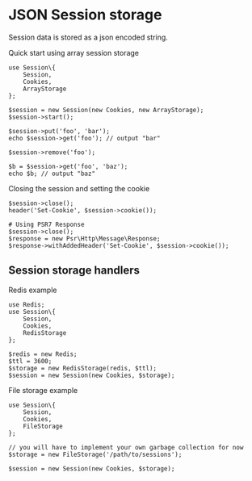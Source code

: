 # JSON Session storage

Session data is stored as a json encoded string.

Quick start using array session storage

	use Session\{
		Session,
		Cookies,
		ArrayStorage
	};

	$session = new Session(new Cookies, new ArrayStorage);
	$session->start();

	$session->put('foo', 'bar');
	echo $session->get('foo'); // output "bar"

	$session->remove('foo');

	$b = $session->get('foo', 'baz');
	echo $b; // output "baz"

Closing the session and setting the cookie

	$session->close();
	header('Set-Cookie', $session->cookie());

	# Using PSR7 Response
	$session->close();
	$response = new Psr\Http\Message\Response;
	$response->withAddedHeader('Set-Cookie', $session->cookie());

## Session storage handlers

Redis example

	use Redis;
	use Session\{
		Session,
		Cookies,
		RedisStorage
	};

	$redis = new Redis;
	$ttl = 3600;
	$storage = new RedisStorage(redis, $ttl);
	$session = new Session(new Cookies, $storage);

File storage example

	use Session\{
		Session,
		Cookies,
		FileStorage
	};

	// you will have to implement your own garbage collection for now
	$storage = new FileStorage('/path/to/sessions');

	$session = new Session(new Cookies, $storage);
